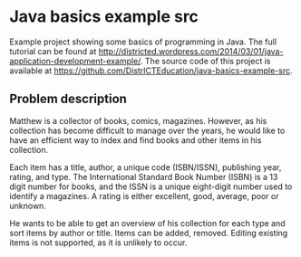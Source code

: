 Java basics example src
=======================

Example project showing some basics of programming in Java. The full tutorial can be found at http://districted.wordpress.com/2014/03/01/java-application-development-example/. The source code of this project is available at https://github.com/DistrICTEducation/java-basics-example-src.

Problem description
-------------------

Matthew is a collector of books, comics, magazines. However, as his collection has become difficult to manage over the years, he would like to have an efficient way to index and find books and other items in his collection.

Each item has a title, author, a unique code (ISBN/ISSN), publishing year, rating, and type. The International Standard Book Number (ISBN) is a 13 digit number for books, and the ISSN is a unique eight-digit number used to identify a magazines. A rating is either excellent, good, average, poor or unknown.

He wants to be able to get an overview of his collection for each type and sort items by author or title. Items can be added, removed. Editing existing items is not supported, as it is unlikely to occur.
